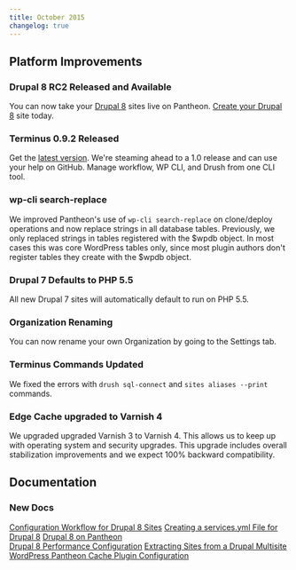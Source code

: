```yaml
---
title: October 2015
changelog: true
---
```


## Platform Improvements

### Drupal 8 RC2 Released and Available
You can now take your [Drupal 8](https://pantheon.io/blog/drupal-8-support-pantheon) sites live on Pantheon. [Create your Drupal 8](https://pantheon.io/d8) site today.

### Terminus 0.9.2 Released
Get the [latest version](https://github.com/pantheon-systems/cli/releases). We're steaming ahead to a 1.0 release and can use your help on GitHub. Manage workflow, WP CLI, and Drush from one CLI tool.

### wp-cli search-replace
We improved Pantheon's use of `wp-cli search-replace` on clone/deploy operations and now replace strings in all database tables. Previously, we only replaced strings in tables registered with the $wpdb object. In most cases this was core WordPress tables only, since most plugin authors don't register tables they create with the $wpdb object.

### Drupal 7 Defaults to PHP 5.5
All new Drupal 7 sites will automatically default to run on PHP 5.5.

### Organization Renaming
You can now rename your own Organization by going to the Settings tab.

### Terminus Commands Updated
We fixed the errors with `drush sql-connect` and `sites aliases --print ` commands.

### Edge Cache upgraded to Varnish 4
We upgraded upgraded Varnish 3 to Varnish 4. This allows us to keep up with operating system and security upgrades. This upgrade includes overall stabilization improvements and we expect 100% backward compatibility.


## Documentation

### New Docs

[Configuration Workflow for Drupal 8 Sites](/docs/drupal-8-configuration-management/)
[Creating a services.yml File for Drupal 8](/docs/services-yml/)
[Drupal 8 on Pantheon]()  
[Drupal 8 Performance Configuration](/docs/drupal-8-cache)
[Extracting Sites from a Drupal Multisite](/docs/unwind-multisite/)
[WordPress Pantheon Cache Plugin Configuration](/docs/wordpress-cache-plugin/)
